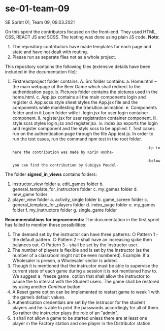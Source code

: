 # se-01-team-09
SE Sprint 01, Team 09, 09.03.2021

On this sprint the contributors focused on the front-end. They used HTML, CSS, REACT JS and SCSS. The testing was done using plain JS code. 
**Note:** 
1. The repository contributors have made templates for each page and state and have not dealt with routing.
2. Please run as seperate files not as a whole project.

This repository contains the following files (extensive details have been included in the documentation file):
1.	Firstreactproject folder contains:
  A.	Src folder contains: 
    a.	Home.html – the main webpage of the Beer Game which shall redirect to the authentication page.
    b.	Pictures folder contains the pictures used in the home.html.
    c.	App.jsx contains all the main components login and register
    d.	App.scss style sheet styles the App.jsx file and the components while manifesting the transition animation. 
    e.	Components folder and in it Login folder with: 
        i.	login.jsx for user login container component. 
        ii.	register.jsx for user registration container component. 
        iii.	style.scss styles login.jsx and register.jsx.
        iv.	index.jsx exports the login and register component and the styls scss to be applied. 
    f.	Test cases run on the authentication page through the file App.test.js. In order to run the test cases, run the command npm test in the root folder.
                                                                     
                                                                     -Up to here the contribution was made by Korin Hoxha-
                                                                     
                                                                     -below you can find the contribution by Subigya Poudel-
The folder **signed_in_views** contains folders:
1. instructor_view folder
   a. edit_games folder
   b. general_template_for_instructors folder
   c. my_games folder
   d. new_game folder
2. player_view folder
   a. activity_single folder
   b. game_screen folder
   c. general_template_for_players folder
   d. index_page folder
   e. my_games folder
   f. my_instructors folder
   g. single_game folder
   
   
**Recommendations for improvements:**
The documentation in the first sprint has failed to mention these possibilities: 
1. The demand set by the instructor can have three patterns:
   ○ Pattern 1 - the default pattern.
   ○ Pattern 2 – shall have an increasing spike then balances out.
   ○ Pattern 3 – shall be set by the Instructor user.
2. The number of players is flexible and is set by the instructor (as the number of a classroom might not be even numbered). Example: If a Wholesaler is presen, a Wholesaler sector is added.
3. Though it is mentioned that the instructor must be able to supervise the current state of each game during a session it is not mentioned how to. We suggest a_ freeze game_ option that shall allow the instructor to pause the to interact with the Student users. The game shall be restored by using another _Continue_ button.
4. A Reset game option can be implemented to restart game to week 1 with the game’s default values.
5. Authentication credentials are set by the instrucor for the student players and he is able to print the passwords accordingly for all of them. So rather the instructor plays the role of an "admin".
6. It shall not allow a game to be started unless there are at least one player in the Factory station and one player in the Distributor station.
